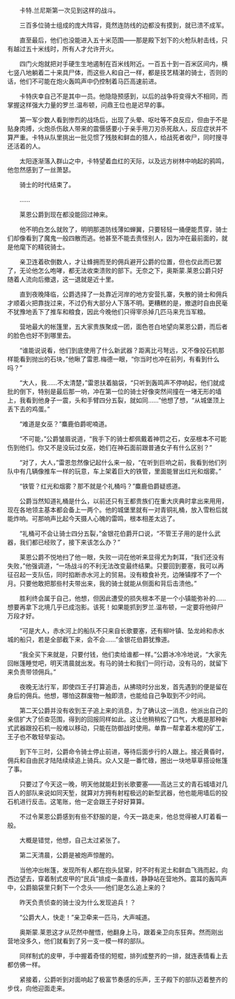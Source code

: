 　　卡特.兰尼斯第一次见到这样的战斗。

　　三百多位骑士组成的庞大阵容，竟然连防线的边都没有摸到，就已溃不成军。

　　直至最后，他们也没能进入五十米范围――那是殿下划下的火枪队射击线，只有越过五十米线时，所有人才允许开火。

　　四门火炮就把对手硬生生地遏制在百米线附近。一百五十到一百米区间内，横七竖八地躺着二十来具尸体，而这些人和自己一样，都是技艺精湛的骑士，否则的话，他们不可能在炮火轰鸣声中仍控制着马匹高速前进。

　　卡特庆幸自己不是其中一员。他隐隐预感到，以后的战争将变得大不相同，而掌握这样强大力量的罗兰.温布顿，问鼎王位也是迟早的事。

　　第一军少数人看到惨烈的战场后，出现了头晕、呕吐等不良反应，但由于不是贴身肉搏，火炮杀伤敌人带来的震慑感要小于亲手用刀刃杀死敌人，反应症状并不算严重。卡特从队里挑出一批见惯了残肢和鲜血的猎人，给战死者收尸，同时搜寻还活着的人。

　　太阳逐渐落入群山之中，卡特望着血红的天际，以及远方树林中响起的鸦鸣，他忽然感到了一丝萧瑟。

　　骑士的时代结束了。

　　……

　　莱恩公爵到现在都没能回过神来。

　　他不明白怎么就败了，明明那道防线薄如蝉翼，只要轻轻一捅便能贯穿，骑士们却像看到了魔鬼一般四散而逃。他甚至不能去责怪别人，因为冲在最前面的，就是他麾下的精锐骑士。

　　亲卫连着砍倒数人，才让蜂拥而至的佣兵避开公爵的位置，但也仅此而已罢了，无论他怎么咆哮，都无法收束溃败的部下。无奈之下，奥斯蒙.莱恩公爵只好随着人流向后撤退，这一退就是近十里。

　　直到夜晚降临，公爵选择了一处靠近河岸的地方安营扎寨，失散的骑士和佣兵才顺着火把靠拢过来，不过仍有大部分人下落不明。更糟糕的是，撤退时自由民毫不犹豫地丢下了推车和粮食，因此今晚他们只得宰杀掉几匹马来充当军粮。

　　营地最大的帐篷里，五大家贵族聚成一团，面色苍白地望向莱恩公爵，而后者的脸色也好不到哪里去。

　　“谁能说说看，他们到底使用了什么新武器？距离比弓弩远，又不像投石机那样能看到抛出的石块，”他瞅了雷恩.梅德一眼，“你当时也冲在前列，有看到什么吗？”

　　“大人，我……不太清楚，”雷恩扶着脑袋，“只听到轰鸣声不停响起，他们就成批的倒下，特别是最后那一响，冲在第一位的骑士好像突然间撞在一堵无形的墙上，我看到他身子一震，头和手臂四分五裂，就如同……”他想了想，“从城堡顶上丢下去的鸡蛋。”

　　“难道是女巫？”麋鹿伯爵呢喃道。

　　“不可能，”公爵皱眉说道，“我手下的骑士都佩戴着神罚之石，女巫根本不可能伤到他们。你又不是没玩过女巫，她们在神石面前跟普通女子有什么区别？”

　　“对了，大人，”雷恩忽然像记起什么来一般，“在听到巨响之前，我看到他们列队中有几辆像推车一样的玩意，车上架着巨大的铁管，里面能冒出红光和烟雾。”

　　“铁管？红光和烟雾？那不就是个礼桶吗？”麋鹿伯爵疑惑道。

　　公爵当然知道礼桶是什么，以前还只有王都贵族们在重大庆典时拿出来用用，现在各地领主基本都会备上一两个。他的城堡里就有一对青铜礼桶，放入雪粉后就能炸响。可那响声比起今天摄人心魄的雷鸣，根本相差太远了。

　　“礼桶可不会让骑士四分五裂，”金银花伯爵开口说，“不管王子用的是什么武器，我们都已经败了，接下来该怎么办？”

　　莱恩公爵不悦地扫了他一眼，失败一词在他听来显得尤为刺耳，“我们还没有失败，”他强调道，“一场战斗的不利无法改变最终结果。只要回到要塞，我可以再征召起一支队伍，同时掐断赤水河上的贸易。没有粮食补充，边陲镇撑不了一个月。只要他敢把那些村夫带出来，我的骑士就能从侧面和背后击溃他。”

　　胜利终会属于自己，他想，但因此遭受的损失根本不是一个小镇能弥补的……想要再拿下北境几乎已成泡影。该死！如果能抓到罗兰.温布顿，一定要将他碎尸万段才好。

　　“可是大人，赤水河上的船队不只来自长歌要塞，还有柳叶镇、坠龙岭和赤水城的船只，若是全部截下来，会不会……”金银花伯爵犹豫道。

　　“我全买下来就是，只要付钱，他们卖给谁都一样。”公爵冰冷冷地说，“大家先回帐篷睡觉吧，明天清晨就出发。有马的骑士和我们一同行动，没有马的，就留下来负责带领佣兵。”

　　夜晚无法行军，即使四王子打算追击，从拂晓时分出发，首先遇到的便是留在身后的佣兵。他想，哪怕这群废物一触即溃，也能给自己争取到不少时间。

　　第二天公爵并没有收到王子追上来的消息，为了确认这一消息，他派出自己的亲信扩大了侦查范围，得到的回报同样如此。这让他稍稍松了口气，大概是那种新式武器跟投石机一般难以移动，只能在防御战时使用。单靠一帮拿着木棍的矿工，王子也不敢轻举妄动。

　　到下午三时，公爵命令骑士停止前进，等待后面步行的人跟上。接近黄昏时，佣兵和自由民才陆陆续续追上骑兵。众人又是一番忙碌，圈出一块地草草搭设帐篷了事。

　　只要过了今天这一晚，明天他就能赶到长歌要塞――高达三丈的青石城墙对几百人的部队来说如同天堑，就算对方拥有射程极远的新型武器，他也能用墙后的投石机进行反击。这笔账，他一定会跟王子好好算算。

　　不过令莱恩公爵感到有些不舒服的是，今天一路走来，他总觉得被人盯着看一般。

　　大概是错觉，他想，自己太过紧张了。

　　第二天清晨，公爵是被炮声惊醒的。

　　当他冲出帐篷，发现所有人都在抱头鼠窜，时不时有泥土和鲜血飞溅而起，向西边望去，穿着制式皮甲的“民兵”排成一条直线，静静站在营地外。震耳的轰鸣声中，公爵脑袋里只剩下一个念头――他们是怎么追上来的？

　　昨天负责侦查的骑士没为什么发现追兵！？

　　“公爵大人，快走！”亲卫牵来一匹马，大声喊道。

　　奥斯蒙.莱恩这才从茫然中醒悟，他翻身上马，跟着亲卫向东狂奔。然而刚出营地没多久，他们就看到了另一支一模一样的部队。

　　同样制式的皮甲，手中握着奇怪的短棍，排列成整齐的一排，就连表情看上去都仿佛一样。

　　紧接着，公爵听到对面响起了极富节奏感的乐声，王子殿下的部队迈着整齐的步伐，向他迎面走来。
